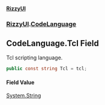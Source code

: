 #### [RizzyUI](index 'index')
### [RizzyUI](RizzyUI 'RizzyUI').[CodeLanguage](RizzyUI.CodeLanguage 'RizzyUI.CodeLanguage')

## CodeLanguage.Tcl Field

Tcl scripting language.

```csharp
public const string Tcl = tcl;
```

#### Field Value
[System.String](https://docs.microsoft.com/en-us/dotnet/api/System.String 'System.String')
